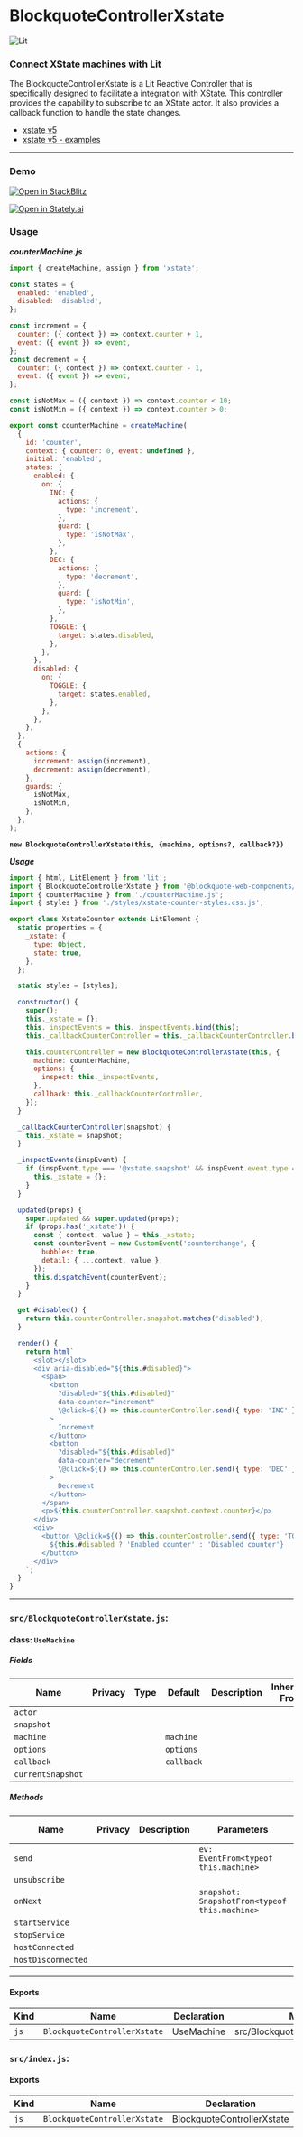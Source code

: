 # BlockquoteControllerXstate

![Lit](https://img.shields.io/badge/lit-3.0.0-blue.svg)

### Connect XState machines with Lit
The BlockquoteControllerXstate is a Lit Reactive Controller that is specifically designed to facilitate a integration with XState. This controller provides the capability to subscribe to an XState actor. It also provides a callback function to handle the state changes.

- [xstate v5](https://stately.ai/docs/installation)
- [xstate v5 - examples](https://stately.ai/docs/examples)

<hr>

### Demo

[![Open in StackBlitz](https://developer.stackblitz.com/img/open_in_stackblitz.svg)](https://stackblitz.com/github/oscarmarina/blockquote-web-components/tree/main/packages/controllers/blockquote-controller-xstate)

[![Open in Stately.ai](https://img.shields.io/badge/Open%20in%20Stately.ai-black.svg)](https://stately.ai/registry/editor/154a7a42-9338-4cc0-8c0c-131c859d8349)

### Usage

***counterMachine.js***

```javascript
import { createMachine, assign } from 'xstate';

const states = {
  enabled: 'enabled',
  disabled: 'disabled',
};

const increment = {
  counter: ({ context }) => context.counter + 1,
  event: ({ event }) => event,
};
const decrement = {
  counter: ({ context }) => context.counter - 1,
  event: ({ event }) => event,
};

const isNotMax = ({ context }) => context.counter < 10;
const isNotMin = ({ context }) => context.counter > 0;

export const counterMachine = createMachine(
  {
    id: 'counter',
    context: { counter: 0, event: undefined },
    initial: 'enabled',
    states: {
      enabled: {
        on: {
          INC: {
            actions: {
              type: 'increment',
            },
            guard: {
              type: 'isNotMax',
            },
          },
          DEC: {
            actions: {
              type: 'decrement',
            },
            guard: {
              type: 'isNotMin',
            },
          },
          TOGGLE: {
            target: states.disabled,
          },
        },
      },
      disabled: {
        on: {
          TOGGLE: {
            target: states.enabled,
          },
        },
      },
    },
  },
  {
    actions: {
      increment: assign(increment),
      decrement: assign(decrement),
    },
    guards: {
      isNotMax,
      isNotMin,
    },
  },
);
```

**`new BlockquoteControllerXstate(this, {machine, options?, callback?})`**

***Usage***

```javascript
import { html, LitElement } from 'lit';
import { BlockquoteControllerXstate } from '@blockquote-web-components/blockquote-controller-xstate';
import { counterMachine } from './counterMachine.js';
import { styles } from './styles/xstate-counter-styles.css.js';

export class XstateCounter extends LitElement {
  static properties = {
    _xstate: {
      type: Object,
      state: true,
    },
  };

  static styles = [styles];

  constructor() {
    super();
    this._xstate = {};
    this._inspectEvents = this._inspectEvents.bind(this);
    this._callbackCounterController = this._callbackCounterController.bind(this);

    this.counterController = new BlockquoteControllerXstate(this, {
      machine: counterMachine,
      options: {
        inspect: this._inspectEvents,
      },
      callback: this._callbackCounterController,
    });
  }

  _callbackCounterController(snapshot) {
    this._xstate = snapshot;
  }

  _inspectEvents(inspEvent) {
    if (inspEvent.type === '@xstate.snapshot' && inspEvent.event.type === 'xstate.stop') {
      this._xstate = {};
    }
  }

  updated(props) {
    super.updated && super.updated(props);
    if (props.has('_xstate')) {
      const { context, value } = this._xstate;
      const counterEvent = new CustomEvent('counterchange', {
        bubbles: true,
        detail: { ...context, value },
      });
      this.dispatchEvent(counterEvent);
    }
  }

  get #disabled() {
    return this.counterController.snapshot.matches('disabled');
  }

  render() {
    return html`
      <slot></slot>
      <div aria-disabled="${this.#disabled}">
        <span>
          <button
            ?disabled="${this.#disabled}"
            data-counter="increment"
            \@click=${() => this.counterController.send({ type: 'INC' })}
          >
            Increment
          </button>
          <button
            ?disabled="${this.#disabled}"
            data-counter="decrement"
            \@click=${() => this.counterController.send({ type: 'DEC' })}
          >
            Decrement
          </button>
        </span>
        <p>${this.counterController.snapshot.context.counter}</p>
      </div>
      <div>
        <button \@click=${() => this.counterController.send({ type: 'TOGGLE' })}>
          ${this.#disabled ? 'Enabled counter' : 'Disabled counter'}
        </button>
      </div>
    `;
  }
}
```
<hr>


### `src/BlockquoteControllerXstate.js`:

#### class: `UseMachine`

##### Fields

| Name              | Privacy | Type | Default    | Description | Inherited From |
| ----------------- | ------- | ---- | ---------- | ----------- | -------------- |
| `actor`           |         |      |            |             |                |
| `snapshot`        |         |      |            |             |                |
| `machine`         |         |      | `machine`  |             |                |
| `options`         |         |      | `options`  |             |                |
| `callback`        |         |      | `callback` |             |                |
| `currentSnapshot` |         |      |            |             |                |

##### Methods

| Name               | Privacy | Description | Parameters                                    | Return | Inherited From |
| ------------------ | ------- | ----------- | --------------------------------------------- | ------ | -------------- |
| `send`             |         |             | `ev: EventFrom<typeof this.machine>`          |        |                |
| `unsubscribe`      |         |             |                                               |        |                |
| `onNext`           |         |             | `snapshot: SnapshotFrom<typeof this.machine>` |        |                |
| `startService`     |         |             |                                               |        |                |
| `stopService`      |         |             |                                               |        |                |
| `hostConnected`    |         |             |                                               |        |                |
| `hostDisconnected` |         |             |                                               |        |                |

<hr/>

#### Exports

| Kind | Name                         | Declaration | Module                            | Package |
| ---- | ---------------------------- | ----------- | --------------------------------- | ------- |
| `js` | `BlockquoteControllerXstate` | UseMachine  | src/BlockquoteControllerXstate.js |         |

### `src/index.js`:

#### Exports

| Kind | Name                         | Declaration                | Module                          | Package |
| ---- | ---------------------------- | -------------------------- | ------------------------------- | ------- |
| `js` | `BlockquoteControllerXstate` | BlockquoteControllerXstate | ./BlockquoteControllerXstate.js |         |
